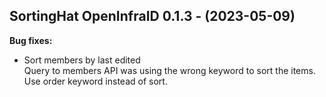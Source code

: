 ## SortingHat OpenInfraID 0.1.3 - (2023-05-09)

**Bug fixes:**

 * Sort members by last edited\
   Query to members API was using the wrong keyword to sort the items.
   Use order keyword instead of sort.


